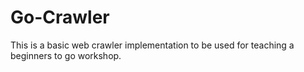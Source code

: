 # Go-Crawler

This is a basic web crawler implementation to be used for teaching
a beginners to go workshop.
